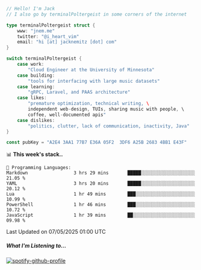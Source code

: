 ```go
// Hello! I'm Jack
// I also go by terminalPoltergeist in some corners of the internet

type terminalPoltergeist struct {
    www: "jnem.me"
    twitter: "@i_heart_vim"
    email: "hi [at] jacknemitz [dot] com"
}

switch terminalPoltergeist {
    case work:
        "Cloud Engineer at the University of Minnesota"
    case building:
        "tools for interfacing with large music datasets"
    case learning:
        "gRPC, Laravel, and PAAS architecture"
    case likes:
        "premature optimization, technical writing, \
        independent web-design, TUIs, sharing music with people, \
        coffee, well-documented apis"
    case dislikes:
        "politics, clutter, lack of communication, inactivity, Java"
}

const pubKey = "A2E4 3AA1 77B7 E36A 05F2  3DF6 A25B 2683 4BB1 E43F"
```

<!--START_SECTION:waka-->
📊 **This week's stack..** 

```text
💬 Programming Languages: 
Markdown                 3 hrs 29 mins       █████░░░░░░░░░░░░░░░░░░░░   21.05 % 
YAML                     3 hrs 20 mins       █████░░░░░░░░░░░░░░░░░░░░   20.12 % 
Lua                      1 hr 49 mins        ███░░░░░░░░░░░░░░░░░░░░░░   10.99 % 
PowerShell               1 hr 46 mins        ███░░░░░░░░░░░░░░░░░░░░░░   10.72 % 
JavaScript               1 hr 39 mins        ██░░░░░░░░░░░░░░░░░░░░░░░   09.98 % 
```


 Last Updated on 07/05/2025 01:00 UTC
<!--END_SECTION:waka-->

##### What I'm Listening to...

[![spotify-github-profile](https://jnem.me/listening-item?maxAge=2592000)](https://jnem.me/listening)
